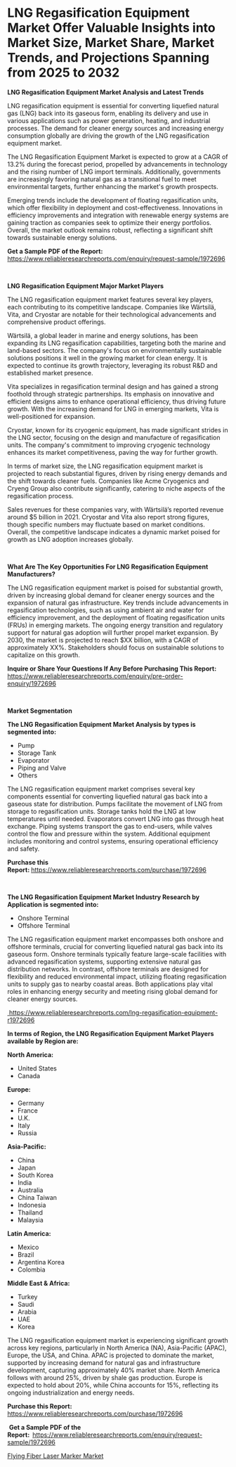 <p><h1>LNG Regasification Equipment Market Offer Valuable Insights into Market Size, Market Share, Market Trends, and Projections Spanning from 2025 to 2032</h1></p><p><strong>LNG Regasification Equipment Market Analysis and Latest Trends</strong></p>
<p><p>LNG regasification equipment is essential for converting liquefied natural gas (LNG) back into its gaseous form, enabling its delivery and use in various applications such as power generation, heating, and industrial processes. The demand for cleaner energy sources and increasing energy consumption globally are driving the growth of the LNG regasification equipment market. </p><p>The LNG Regasification Equipment Market is expected to grow at a CAGR of 13.2% during the forecast period, propelled by advancements in technology and the rising number of LNG import terminals. Additionally, governments are increasingly favoring natural gas as a transitional fuel to meet environmental targets, further enhancing the market's growth prospects. </p><p>Emerging trends include the development of floating regasification units, which offer flexibility in deployment and cost-effectiveness. Innovations in efficiency improvements and integration with renewable energy systems are gaining traction as companies seek to optimize their energy portfolios. Overall, the market outlook remains robust, reflecting a significant shift towards sustainable energy solutions.</p></p>
<p><strong>Get a Sample PDF of the Report:&nbsp;</strong> <a href="https://www.reliableresearchreports.com/enquiry/request-sample/1972696?utm_campaign=2286&utm_medium=2&utm_source=Github&utm_content=ia&utm_term=02032025&utm_id=lng-regasification-equipment">https://www.reliableresearchreports.com/enquiry/request-sample/1972696</a></p>
<p>&nbsp;</p>
<p><strong>LNG Regasification Equipment Major Market Players</strong></p>
<p><p>The LNG regasification equipment market features several key players, each contributing to its competitive landscape. Companies like Wärtsilä, Vita, and Cryostar are notable for their technological advancements and comprehensive product offerings.</p><p>Wärtsilä, a global leader in marine and energy solutions, has been expanding its LNG regasification capabilities, targeting both the marine and land-based sectors. The company's focus on environmentally sustainable solutions positions it well in the growing market for clean energy. It is expected to continue its growth trajectory, leveraging its robust R&D and established market presence.</p><p>Vita specializes in regasification terminal design and has gained a strong foothold through strategic partnerships. Its emphasis on innovative and efficient designs aims to enhance operational efficiency, thus driving future growth. With the increasing demand for LNG in emerging markets, Vita is well-positioned for expansion.</p><p>Cryostar, known for its cryogenic equipment, has made significant strides in the LNG sector, focusing on the design and manufacture of regasification units. The company's commitment to improving cryogenic technology enhances its market competitiveness, paving the way for further growth.</p><p>In terms of market size, the LNG regasification equipment market is projected to reach substantial figures, driven by rising energy demands and the shift towards cleaner fuels. Companies like Acme Cryogenics and Cryeng Group also contribute significantly, catering to niche aspects of the regasification process.</p><p>Sales revenues for these companies vary, with Wärtsilä’s reported revenue around $5 billion in 2021. Cryostar and Vita also report strong figures, though specific numbers may fluctuate based on market conditions. Overall, the competitive landscape indicates a dynamic market poised for growth as LNG adoption increases globally.</p></p>
<p>&nbsp;</p>
<p><strong>What Are The Key Opportunities For LNG Regasification Equipment Manufacturers?</strong></p>
<p><p>The LNG regasification equipment market is poised for substantial growth, driven by increasing global demand for cleaner energy sources and the expansion of natural gas infrastructure. Key trends include advancements in regasification technologies, such as using ambient air and water for efficiency improvement, and the deployment of floating regasification units (FRUs) in emerging markets. The ongoing energy transition and regulatory support for natural gas adoption will further propel market expansion. By 2030, the market is projected to reach $XX billion, with a CAGR of approximately XX%. Stakeholders should focus on sustainable solutions to capitalize on this growth.</p></p>
<p><strong>Inquire or Share Your Questions If Any Before Purchasing This Report:</strong> <a href="https://www.reliableresearchreports.com/enquiry/pre-order-enquiry/1972696?utm_campaign=2286&utm_medium=2&utm_source=Github&utm_content=ia&utm_term=02032025&utm_id=lng-regasification-equipment">https://www.reliableresearchreports.com/enquiry/pre-order-enquiry/1972696</a></p>
<p>&nbsp;</p>
<p><strong>Market Segmentation</strong></p>
<p><strong>The LNG Regasification Equipment Market Analysis by types is segmented into:</strong></p>
<p><ul><li>Pump</li><li>Storage Tank</li><li>Evaporator</li><li>Piping and Valve</li><li>Others</li></ul></p>
<p><p>The LNG regasification equipment market comprises several key components essential for converting liquefied natural gas back into a gaseous state for distribution. Pumps facilitate the movement of LNG from storage to regasification units. Storage tanks hold the LNG at low temperatures until needed. Evaporators convert LNG into gas through heat exchange. Piping systems transport the gas to end-users, while valves control the flow and pressure within the system. Additional equipment includes monitoring and control systems, ensuring operational efficiency and safety.</p></p>
<p><strong>Purchase this Report:&nbsp;</strong><a href="https://www.reliableresearchreports.com/purchase/1972696?utm_campaign=2286&utm_medium=2&utm_source=Github&utm_content=ia&utm_term=02032025&utm_id=lng-regasification-equipment">https://www.reliableresearchreports.com/purchase/1972696</a></p>
<p>&nbsp;</p>
<p><strong>The LNG Regasification Equipment Market Industry Research by Application is segmented into:</strong></p>
<p><ul><li>Onshore Terminal</li><li>Offshore Terminal</li></ul></p>
<p><p>The LNG regasification equipment market encompasses both onshore and offshore terminals, crucial for converting liquefied natural gas back into its gaseous form. Onshore terminals typically feature large-scale facilities with advanced regasification systems, supporting extensive natural gas distribution networks. In contrast, offshore terminals are designed for flexibility and reduced environmental impact, utilizing floating regasification units to supply gas to nearby coastal areas. Both applications play vital roles in enhancing energy security and meeting rising global demand for cleaner energy sources.</p></p>
<p><a href="https://www.reliableresearchreports.com/lng-regasification-equipment-r1972696?utm_campaign=2286&utm_medium=2&utm_source=Github&utm_content=ia&utm_term=02032025&utm_id=lng-regasification-equipment">&nbsp;https://www.reliableresearchreports.com/lng-regasification-equipment-r1972696</a></p>
<p><strong>In terms of Region, the LNG Regasification Equipment Market Players available by Region are:</strong></p>
<p>
    <p> <strong> North America: </strong>
        <ul>
            <li>United States</li>
            <li>Canada</li>
        </ul>
        </p> 
    <p> <strong> Europe: </strong>
        <ul>
            <li>Germany</li>
            <li>France</li>
            <li>U.K.</li>
            <li>Italy</li>
            <li>Russia</li>
        </ul>
        </p> 
    <p> <strong> Asia-Pacific: </strong>
        <ul>
            <li>China</li>
            <li>Japan</li>
            <li>South Korea</li>
            <li>India</li>
            <li>Australia</li>
            <li>China Taiwan</li>
            <li>Indonesia</li>
            <li>Thailand</li>
            <li>Malaysia</li>
        </ul>
        </p> 
    <p> <strong> Latin America: </strong>
        <ul>
            <li>Mexico</li>
            <li>Brazil</li>
            <li>Argentina Korea</li>
            <li>Colombia</li>
        </ul>
        </p> 
    <p> <strong> Middle East & Africa: </strong>
        <ul>
            <li>Turkey</li>
            <li>Saudi</li>
            <li>Arabia</li>
            <li>UAE</li>
            <li>Korea</li>
        </ul>
    </p>
    </p>
<p><p>The LNG regasification equipment market is experiencing significant growth across key regions, particularly in North America (NA), Asia-Pacific (APAC), Europe, the USA, and China. APAC is projected to dominate the market, supported by increasing demand for natural gas and infrastructure development, capturing approximately 40% market share. North America follows with around 25%, driven by shale gas production. Europe is expected to hold about 20%, while China accounts for 15%, reflecting its ongoing industrialization and energy needs.</p></p>
<p><strong>Purchase this Report: </strong><a href="https://www.reliableresearchreports.com/purchase/1972696?utm_campaign=2286&utm_medium=2&utm_source=Github&utm_content=ia&utm_term=02032025&utm_id=lng-regasification-equipment">https://www.reliableresearchreports.com/purchase/1972696</a></p>
<p>&nbsp;<strong>Get a Sample PDF of the Report:&nbsp;&nbsp;</strong><a href="https://www.reliableresearchreports.com/enquiry/request-sample/1972696?utm_campaign=2286&utm_medium=2&utm_source=Github&utm_content=ia&utm_term=02032025&utm_id=lng-regasification-equipment">https://www.reliableresearchreports.com/enquiry/request-sample/1972696</a></p>
<p><strong></strong></p>
<p><p><a href="https://github.com/stillsfloria19981/Market-Research-Report-List-1/blob/main/flying-fiber-laser-marker-market.md?utm_campaign=2286&utm_medium=2&utm_source=Github&utm_content=ia&utm_term=02032025&utm_id=lng-regasification-equipment">Flying Fiber Laser Marker Market</a></p></p>